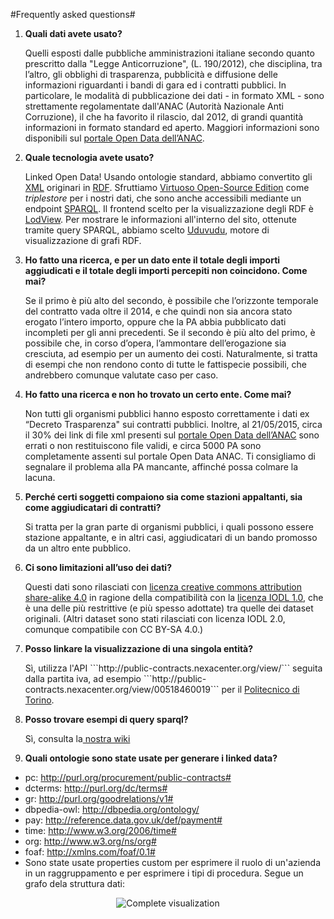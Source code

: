#Frequently asked questions#

<ol type="1">

<li><b>Quali dati avete usato?</b></li>
<p>Quelli esposti dalle pubbliche amministrazioni italiane secondo quanto prescritto dalla "Legge Anticorruzione", (L. 190/2012), che disciplina, tra l’altro, gli obblighi di trasparenza, pubblicità e diffusione delle informazioni riguardanti i bandi di gara ed i contratti pubblici. In particolare, le modalità di pubblicazione dei dati - in formato XML - sono strettamente regolamentate dall'ANAC (Autorità Nazionale Anti Corruzione), il che ha favorito il rilascio, dal 2012, di grandi quantità informazioni in formato standard ed aperto. Maggiori informazioni sono disponibili sul <a href="http://dati.anticorruzione.it/L190.html">portale Open Data dell’ANAC</a>.</p>

<li><b>Quale tecnologia avete usato?</b></li>
<p>Linked Open Data! Usando ontologie standard, abbiamo convertito gli <a href="http://it.wikipedia.org/wiki/XML">XML</a> originari in <a href="http://it.wikipedia.org/wiki/Resource_Description_Framework">RDF</a>. Sfruttiamo <a href="https://github.com/openlink/virtuoso-opensource">Virtuoso Open-Source Edition</a> come <i>triplestore</i> per i nostri dati, che sono anche accessibili mediante un endpoint <a href="http://it.wikipedia.org/wiki/SPARQL">SPARQL</a>. Il frontend scelto per la visualizzazione degli RDF è <a href="http://lodview.it/">LodView</a>. Per mostrare le informazioni all'interno del sito, ottenute tramite query SPARQL, abbiamo scelto <a href="https://github.com/uduvudu/uduvudu">Uduvudu</a>, motore di visualizzazione di grafi RDF.</p>

<li><b>Ho fatto una ricerca, e per un dato ente il totale degli importi aggiudicati e il totale degli importi percepiti non coincidono. Come mai?</b></li>
<p>Se il primo è più alto del secondo, è possibile che l’orizzonte temporale del contratto vada oltre il 2014, e che quindi non sia ancora stato erogato l’intero importo, oppure che la PA abbia pubblicato dati incompleti per gli anni precedenti. Se il secondo è più alto del primo, è possibile che, in corso d’opera, l’ammontare dell’erogazione sia cresciuta, ad esempio per un aumento dei costi. Naturalmente, si tratta di esempi che non rendono conto di tutte le fattispecie possibili, che andrebbero comunque valutate caso per caso.</p>

<li><b>Ho fatto una ricerca e non ho trovato un certo ente. Come mai?</b></li>
<p>Non tutti gli organismi pubblici hanno esposto correttamente i dati ex “Decreto Trasparenza" sui contratti pubblici. Inoltre, al 21/05/2015, circa il 30% dei link di file xml presenti sul <a href="http://dati.anticorruzione.it/L190.html">portale Open Data dell’ANAC</a> sono errati o non restituiscono file validi, e circa 5000 PA sono completamente assenti sul  portale Open Data ANAC. Ti consigliamo di segnalare il problema alla PA mancante, affinché possa colmare la lacuna.</p>

<li><b>Perché certi soggetti compaiono sia come stazioni appaltanti, sia come aggiudicatari di contratti?</b></li>
<p>Si tratta per la gran parte di organismi pubblici, i quali possono essere stazione appaltante, e in altri casi, aggiudicatari di un bando promosso da un altro ente pubblico.</p>

<li><b>Ci sono limitazioni all’uso dei dati?</b></li>
<p>Questi dati sono rilasciati con <a href="https://creativecommons.org/licenses/by-sa/4.0/deed.it">licenza creative commons attribution share-alike 4.0</a> in ragione della compatibilità con la <a href="https://it.wikipedia.org/wiki/Italian_Open_Data_License">licenza IODL 1.0</a>, che è una delle più restrittive (e più spesso adottate) tra quelle dei dataset originali. (Altri dataset sono stati rilasciati con licenza IODL 2.0, comunque compatibile con CC BY-SA 4.0.)</p>

<li><b>Posso linkare la visualizzazione di una singola entità?</b></li>
<p>Sì, utilizza l'API ```http://public-contracts.nexacenter.org/view/``` seguita dalla partita iva, ad esempio ```http://public-contracts.nexacenter.org/view/00518460019``` per il <a href="http://public-contracts.nexacenter.org/view/00518460019 ">Politecnico di Torino</a>.</p>

<li><b>Posso trovare esempi di query sparql?</b></li>
<p>Sì, consulta la<a href="https://github.com/nexacenter/public-contracts/wiki/SPARQL-queries-examples"> nostra wiki</a> </p>

<li><b>Quali ontologie sono state usate per generare i linked data?</b></li>
</ol>

* pc:         http://purl.org/procurement/public-contracts# 
* dcterms:     http://purl.org/dc/terms#
* gr:         http://purl.org/goodrelations/v1#
* dbpedia-owl:    http://dbpedia.org/ontology/
* pay:         http://reference.data.gov.uk/def/payment#
* time:        http://www.w3.org/2006/time#
* org:        http://www.w3.org/ns/org#
* foaf:        http://xmlns.com/foaf/0.1#
* Sono state usate properties custom per esprimere il ruolo di un'azienda in un raggruppamento e per esprimere i tipi di procedura. Segue un grafo dela struttura dati: 



<p align="center"><img src="https://cloud.githubusercontent.com/assets/11498717/7832942/0298f65c-0463-11e5-8af5-62510c838f87.png" alt="Complete visualization" /></p>






